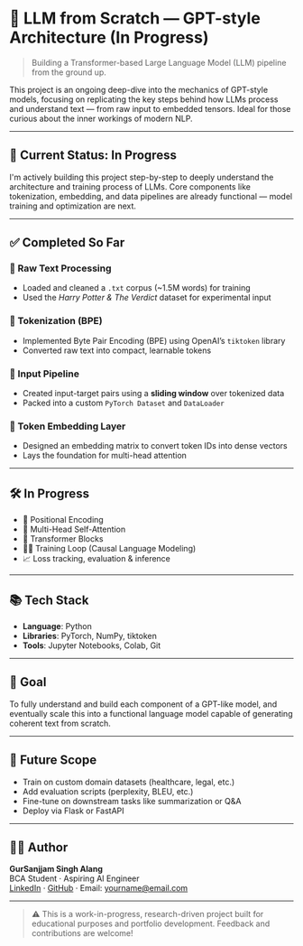 # 🧠 LLM from Scratch — GPT-style Architecture (In Progress)

> Building a Transformer-based Large Language Model (LLM) pipeline from the ground up.

This project is an ongoing deep-dive into the mechanics of GPT-style models, focusing on replicating the key steps behind how LLMs process and understand text — from raw input to embedded tensors. Ideal for those curious about the inner workings of modern NLP.

---

## 🚧 Current Status: In Progress

I'm actively building this project step-by-step to deeply understand the architecture and training process of LLMs. Core components like tokenization, embedding, and data pipelines are already functional — model training and optimization are next.

---

## ✅ Completed So Far

### 🔹 Raw Text Processing
- Loaded and cleaned a `.txt` corpus (~1.5M words) for training
- Used the *Harry Potter & The Verdict* dataset for experimental input

### 🔹 Tokenization (BPE)
- Implemented Byte Pair Encoding (BPE) using OpenAI’s `tiktoken` library
- Converted raw text into compact, learnable tokens

### 🔹 Input Pipeline
- Created input-target pairs using a **sliding window** over tokenized data
- Packed into a custom `PyTorch Dataset` and `DataLoader`

### 🔹 Token Embedding Layer
- Designed an embedding matrix to convert token IDs into dense vectors
- Lays the foundation for multi-head attention

---

## 🛠️ In Progress

- 🔄 Positional Encoding
- 🧮 Multi-Head Self-Attention
- 🧠 Transformer Blocks
- 🏋️‍♂️ Training Loop (Causal Language Modeling)
- 📈 Loss tracking, evaluation & inference

---

## 📚 Tech Stack

- **Language**: Python
- **Libraries**: PyTorch, NumPy, tiktoken
- **Tools**: Jupyter Notebooks, Colab, Git

---

## 📌 Goal

To fully understand and build each component of a GPT-like model, and eventually scale this into a functional language model capable of generating coherent text from scratch.

---

## 🚀 Future Scope

- Train on custom domain datasets (healthcare, legal, etc.)
- Add evaluation scripts (perplexity, BLEU, etc.)
- Fine-tune on downstream tasks like summarization or Q&A
- Deploy via Flask or FastAPI

---

## 🙋‍♂️ Author

**GurSanjjam Singh Alang**  
BCA Student · Aspiring AI Engineer  
[LinkedIn](#) · [GitHub](#) · Email: yourname@email.com

---

> ⚠️ This is a work-in-progress, research-driven project built for educational purposes and portfolio development. Feedback and contributions are welcome!
